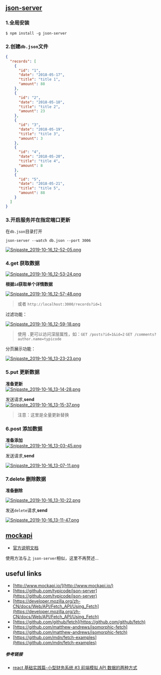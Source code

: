 ## [json-server](https://github.com/typicode/json-server)

### 1.全局安装

```shell
$ npm install -g json-server
```

### 2.创建`db.json`文件

```json
{
  "records": [
    {
      "id": "1",
      "date": "2018-05-17",
      "title": "title 1",
      "amount": 88
    },
    {
      "id": "2",
      "date": "2018-05-18",
      "title": "title 2",
      "amount": 23
    },
    {
      "id": "3",
      "date": "2018-05-19",
      "title": "title 3",
      "amount": 3
    },
    {
      "id": "4",
      "date": "2018-05-20",
      "title": "title 4",
      "amount": 8
    },
    {
      "id": "5",
      "date": "2018-05-21",
      "title": "title 5",
      "amount": 88
    }
  ]
}
```

### 3.开启服务并在指定端口更新

在`db.json`目录打开

```shell
json-server --watch db.json --port 3006
```

[![Snipaste_2019-10-16_12-52-05.png](https://camo.githubusercontent.com/69507673f6d324f06ab323aaa075c17083cf24c6/687474703a2f2f7777312e73696e61696d672e636e2f6c617267652f64663535316561356c793167377a793665346f6c386a32306f673038656d78612e6a7067)](https://camo.githubusercontent.com/69507673f6d324f06ab323aaa075c17083cf24c6/687474703a2f2f7777312e73696e61696d672e636e2f6c617267652f64663535316561356c793167377a793665346f6c386a32306f673038656d78612e6a7067)

### 4.get 获取数据

[![Snipaste_2019-10-16_12-53-24.png](https://camo.githubusercontent.com/665746c103bd33cadd80ab366a80459f32c52e46/687474703a2f2f7777312e73696e61696d672e636e2f6c617267652f64663535316561356c793167377a79377274666d396a3230706f3067617133312e6a7067)](https://camo.githubusercontent.com/665746c103bd33cadd80ab366a80459f32c52e46/687474703a2f2f7777312e73696e61696d672e636e2f6c617267652f64663535316561356c793167377a79377274666d396a3230706f3067617133312e6a7067)

**根据`id`获取单个详情数据**

[![Snipaste_2019-10-16_12-57-48.png](https://camo.githubusercontent.com/313e26376e2ecc861cf8a6827f8bb794950fc9d4/687474703a2f2f7777312e73696e61696d672e636e2f6c617267652f64663535316561356c793167377a796365356230626a323063683034356a72392e6a7067)](https://camo.githubusercontent.com/313e26376e2ecc861cf8a6827f8bb794950fc9d4/687474703a2f2f7777312e73696e61696d672e636e2f6c617267652f64663535316561356c793167377a796365356230626a323063683034356a72392e6a7067)

> 或者 `http://localhost:3000/records?id=1`

过滤功能：

[![Snipaste_2019-10-16_12-59-18.png](https://camo.githubusercontent.com/2c2f3f34cd16b85d6b96a06d8248abc10c61a047/687474703a2f2f7777312e73696e61696d672e636e2f6c617267652f64663535316561356c793167377a796477636c67696a3230676d3035326a72612e6a7067)](https://camo.githubusercontent.com/2c2f3f34cd16b85d6b96a06d8248abc10c61a047/687474703a2f2f7777312e73696e61696d672e636e2f6c617267652f64663535316561356c793167377a796477636c67696a3230676d3035326a72612e6a7067)

> 使用 `.`更可以访问深层属性，如：`GET /posts?id=1&id=2` `GET /comments?author.name=typicode`

分页展示功能：

[![Snipaste_2019-10-16_13-23-23.png](https://camo.githubusercontent.com/977bc162ea706b0ad78a866f4459fab0f7916515/687474703a2f2f7777312e73696e61696d672e636e2f6c617267652f64663535316561356c793167377a7a327a6d6563656a32306861306177676c6d2e6a7067)](https://camo.githubusercontent.com/977bc162ea706b0ad78a866f4459fab0f7916515/687474703a2f2f7777312e73696e61696d672e636e2f6c617267652f64663535316561356c793167377a7a327a6d6563656a32306861306177676c6d2e6a7067)

### 5.put 更新数据

**准备更新**  
[![Snipaste_2019-10-16_13-14-28.png](https://camo.githubusercontent.com/17a05a9ce52bb8165b2e5a6893acff08c35d0447/687474703a2f2f7777312e73696e61696d672e636e2f6c617267652f64663535316561356c793167377a79753777756a666a323138613064646a72702e6a7067)](https://camo.githubusercontent.com/17a05a9ce52bb8165b2e5a6893acff08c35d0447/687474703a2f2f7777312e73696e61696d672e636e2f6c617267652f64663535316561356c793167377a79753777756a666a323138613064646a72702e6a7067)

发送请求,**send**  
[![Snipaste_2019-10-16_13-15-37.png](https://camo.githubusercontent.com/fcffdf112ad11470816cd4f519c19f4cb6c04777/687474703a2f2f7777312e73696e61696d672e636e2f6c617267652f64663535316561356c793167377a797575726535656a32306c62306664676c6f2e6a7067)](https://camo.githubusercontent.com/fcffdf112ad11470816cd4f519c19f4cb6c04777/687474703a2f2f7777312e73696e61696d672e636e2f6c617267652f64663535316561356c793167377a797575726535656a32306c62306664676c6f2e6a7067)

> 注意：这里是全量更新替换

### 6.post 添加数据

**准备添加**  
[![Snipaste_2019-10-16_13-03-45.png](https://camo.githubusercontent.com/0e1c8abe94df7189a58b3fdda72f3312d2756fb8/687474703a2f2f7777312e73696e61696d672e636e2f6c617267652f64663535316561356c793167377a79696b6e7833616a3231386f3064686a72752e6a7067)](https://camo.githubusercontent.com/0e1c8abe94df7189a58b3fdda72f3312d2756fb8/687474703a2f2f7777312e73696e61696d672e636e2f6c617267652f64663535316561356c793167377a79696b6e7833616a3231386f3064686a72752e6a7067)

发送请求,**send**

[![Snipaste_2019-10-16_13-07-11.png](https://camo.githubusercontent.com/e7a2c595add2347c7e8f33ced16606c85d09df98/687474703a2f2f7777312e73696e61696d672e636e2f6c617267652f64663535316561356c793167377a796d3362696d316a3230733030697a3073772e6a7067)](https://camo.githubusercontent.com/e7a2c595add2347c7e8f33ced16606c85d09df98/687474703a2f2f7777312e73696e61696d672e636e2f6c617267652f64663535316561356c793167377a796d3362696d316a3230733030697a3073772e6a7067)

### 7.delete 删除数据

**准备删除**

[![Snipaste_2019-10-16_13-10-22.png](https://camo.githubusercontent.com/f6f51da3089c580f9e436a7766c1e6858f9f0153/687474703a2f2f7777312e73696e61696d672e636e2f6c617267652f64663535316561356c793167377a797066313935366a323138643064376161632e6a7067)](https://camo.githubusercontent.com/f6f51da3089c580f9e436a7766c1e6858f9f0153/687474703a2f2f7777312e73696e61696d672e636e2f6c617267652f64663535316561356c793167377a797066313935366a323138643064376161632e6a7067)

发送`delete`请求,**send**

[![Snipaste_2019-10-16_13-11-47.png](https://camo.githubusercontent.com/19a2de9fb81521c62325509fab4d7f8c9d5bded4/687474703a2f2f7777312e73696e61696d672e636e2f6c617267652f64663535316561356c793167377a797179396e76756a323070383067326d78392e6a7067)](https://camo.githubusercontent.com/19a2de9fb81521c62325509fab4d7f8c9d5bded4/687474703a2f2f7777312e73696e61696d672e636e2f6c617267652f64663535316561356c793167377a797179396e76756a323070383067326d78392e6a7067)

## [mockapi](https://www.mockapi.io)

- [官方说明文档](https://www.mockapi.io/docs)

使用方法与上 `json-server`相似，这里不再赘述...

## useful links

- [http://www.mockapi.io/](http://www.mockapi.io/)
- [https://github.com/typicode/json-server](https://github.com/typicode/json-server)
- [https://developer.mozilla.org/zh-CN/docs/Web/API/Fetch_API/Using_Fetch](https://developer.mozilla.org/zh-CN/docs/Web/API/Fetch_API/Using_Fetch)
- [https://github.com/github/fetch](https://github.com/github/fetch)
- [https://github.com/matthew-andrews/isomorphic-fetch](https://github.com/matthew-andrews/isomorphic-fetch)
- [https://github.com/mdn/fetch-examples](https://github.com/mdn/fetch-examples)

##### 参考链接

- [react 基础实践篇-小型财务系统 #3 前端模拟 API 数据的两种方式](https://www.rails365.net/movies/react-ji-chu-shi-jian-pian-xiao-xing-cai-wu-xi-tong-3-qian-duan-mo-ni-api-shu-ju-de-liang-zhong-fang-shi)
